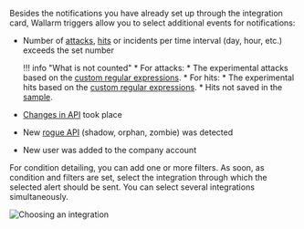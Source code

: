Besides the notifications you have already set up through the integration card, Wallarm triggers allow you to select additional events for notifications:

* Number of [attacks](../../../glossary-en.md#attack), [hits](../../../glossary-en.md#hit) or incidents per time interval (day, hour, etc.) exceeds the set number

    !!! info "What is not counted"
        * For attacks: 
            * The experimental attacks based on the [custom regular expressions](../../../user-guides/rules/regex-rule.md).
        * For hits:
            * The experimental hits based on the [custom regular expressions](../../../user-guides/rules/regex-rule.md).
            * Hits not saved in the [sample](../../events/grouping-sampling.md#sampling-of-hits).

* [Changes in API](../../../api-discovery/track-changes.md) took place
* New [rogue API](../../../api-discovery/rogue-api.md) (shadow, orphan, zombie) was detected
* New user was added to the company account

For condition detailing, you can add one or more filters. As soon, as condition and filters are set, select the integration through which the selected alert should be sent. You can select several integrations simultaneously.

![Choosing an integration](../../../images/user-guides/triggers/select-integration.png)